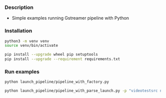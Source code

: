 ### Description
- Simple examples running Gstreamer pipeline with Python

### Installation
```bash
python3 -m venv venv
source venv/bin/activate

pip install --upgrade wheel pip setuptools
pip install --upgrade --requirement requirements.txt
```

### Run examples
```bash
python launch_pipeline/pipeline_with_factory.py
```

```bash
python launch_pipeline/pipeline_with_parse_launch.py -p "videotestsrc num-buffers=100 pattern=1 ! autovideosink"
```
